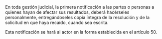 En toda gestión judicial, la primera notificación a las partes o personas a quienes hayan de afectar sus resultados, deberá hacérseles personalmente, entregándoseles copia íntegra de la resolución y de la solicitud en que haya recaído, cuando sea escrita.

Esta notificación se hará al actor en la forma establecida en el artículo 50.